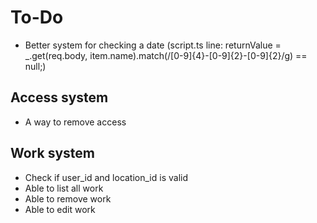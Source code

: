# To-Do

 - Better system for checking a date (script.ts line: returnValue = _.get(req.body, item.name).match(/[0-9]{4}-[0-9]{2}-[0-9]{2}/g) == null;)

## Access system

 - A way to remove access

## Work system

 - Check if user_id and location_id is valid
 - Able to list all work
 - Able to remove work
 - Able to edit work